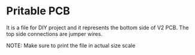 # Pritable PCB
It is a file for DIY project and it represents the bottom side of V2 PCB.
The top side connections are jumper wires.
 
NOTE: Make sure to print the file in actual size scale